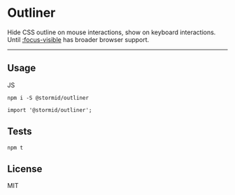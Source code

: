 
# Outliner

Hide CSS outline on mouse interactions, show on keyboard interactions. Until [:focus-visible](https://developer.mozilla.org/en-US/docs/Web/CSS/:focus-visible) has broader browser support.

---

## Usage
JS
```
npm i -S @stormid/outliner
```
```
import '@stormid/outliner';

```

## Tests
```
npm t
```

## License
MIT